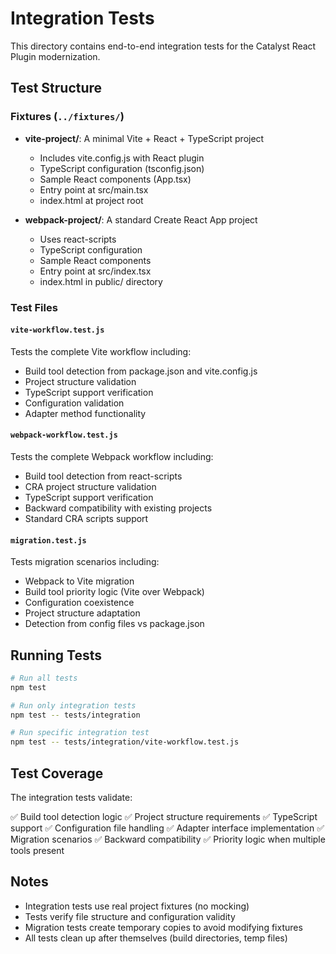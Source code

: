 # Integration Tests

This directory contains end-to-end integration tests for the Catalyst React Plugin modernization.

## Test Structure

### Fixtures (`../fixtures/`)

- **vite-project/**: A minimal Vite + React + TypeScript project
  - Includes vite.config.js with React plugin
  - TypeScript configuration (tsconfig.json)
  - Sample React components (App.tsx)
  - Entry point at src/main.tsx
  - index.html at project root

- **webpack-project/**: A standard Create React App project
  - Uses react-scripts
  - TypeScript configuration
  - Sample React components
  - Entry point at src/index.tsx
  - index.html in public/ directory

### Test Files

#### `vite-workflow.test.js`
Tests the complete Vite workflow including:
- Build tool detection from package.json and vite.config.js
- Project structure validation
- TypeScript support verification
- Configuration validation
- Adapter method functionality

#### `webpack-workflow.test.js`
Tests the complete Webpack workflow including:
- Build tool detection from react-scripts
- CRA project structure validation
- TypeScript support verification
- Backward compatibility with existing projects
- Standard CRA scripts support

#### `migration.test.js`
Tests migration scenarios including:
- Webpack to Vite migration
- Build tool priority logic (Vite over Webpack)
- Configuration coexistence
- Project structure adaptation
- Detection from config files vs package.json

## Running Tests

```bash
# Run all tests
npm test

# Run only integration tests
npm test -- tests/integration

# Run specific integration test
npm test -- tests/integration/vite-workflow.test.js
```

## Test Coverage

The integration tests validate:

✅ Build tool detection logic
✅ Project structure requirements
✅ TypeScript support
✅ Configuration file handling
✅ Adapter interface implementation
✅ Migration scenarios
✅ Backward compatibility
✅ Priority logic when multiple tools present

## Notes

- Integration tests use real project fixtures (no mocking)
- Tests verify file structure and configuration validity
- Migration tests create temporary copies to avoid modifying fixtures
- All tests clean up after themselves (build directories, temp files)
